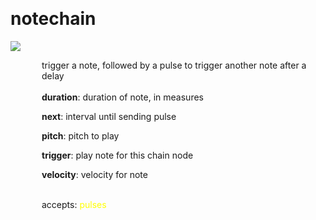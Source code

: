 
<a name=notechain></a><br>
# <b>notechain</b>
<img src="../images/notechain.png"><br>
<div style="display:inline-block;margin-left:50px;">
trigger a note, followed by a pulse to trigger another note after a delay<br/><br/>
<b>duration</b>: duration of note, in measures<br>

<b>next</b>: interval until sending pulse<br>

<b>pitch</b>: pitch to play<br>

<b>trigger</b>: play note for this chain node<br>

<b>velocity</b>: velocity for note<br>

<br>accepts: <font color=yellow>pulses</font> <br></div>
